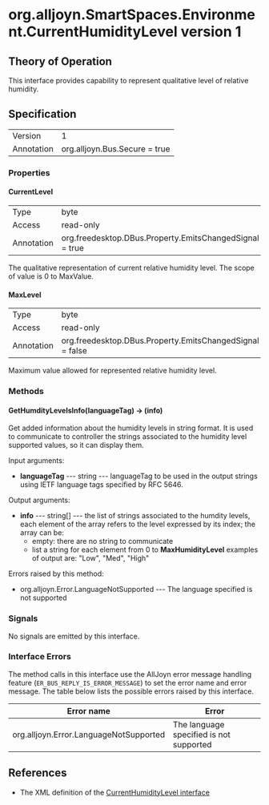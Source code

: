 # org.alljoyn.SmartSpaces.Environment.CurrentHumidityLevel version 1

## Theory of Operation
This interface provides capability to represent qualitative level of relative
humidity.

## Specification

|            |                                                                |
|------------|----------------------------------------------------------------|
| Version    | 1                                                              |
| Annotation | org.alljoyn.Bus.Secure = true                                  |

### Properties

#### CurrentLevel

|            |                                                                |
|------------|----------------------------------------------------------------|
| Type       | byte                                                           |
| Access     | read-only                                                      |
| Annotation | org.freedesktop.DBus.Property.EmitsChangedSignal = true        |

The qualitative representation of current relative humidity level.
The scope of value is 0 to MaxValue.

#### MaxLevel

|            |                                                                |
|------------|----------------------------------------------------------------|
| Type       | byte                                                           |
| Access     | read-only                                                      |
| Annotation | org.freedesktop.DBus.Property.EmitsChangedSignal = false       |

Maximum value allowed for represented relative humidity level.

### Methods

#### GetHumdityLevelsInfo(languageTag) -> (info)

Get added information about the humidity levels in string format. It is used to
communicate to controller the strings associated to the humidity level supported
values, so it can display them.

Input arguments:

  * **languageTag** --- string --- languageTag to be used in the output strings
  using IETF language tags specified by RFC 5646.

Output arguments:

  * **info** --- string[] --- the list of strings
  associated to the humdity levels, each element of the array refers
  to the level expressed by its index; the array can be:
    * empty: there are no string to communicate
    * list a string for each element from 0 to **MaxHumidityLevel**
    examples of output are: "Low", "Med", "High"

Errors raised by this method:

  * org.alljoyn.Error.LanguageNotSupported --- The language
  specified is not supported


### Signals

No signals are emitted by this interface.

### Interface Errors

The method calls in this interface use the AllJoyn error message handling
feature (`ER_BUS_REPLY_IS_ERROR_MESSAGE`) to set the error name and error
message. The table below lists the possible errors raised by this interface.

|                          Error name             |                     Error                     |
|-------------------------------------------------|---------------------------------------------- |
| org.alljoyn.Error.LanguageNotSupported          | The language specified is not supported       |

## References

* The XML definition of the [CurrentHumidityLevel interface](CurrentHumidityLevel-v1.xml)

